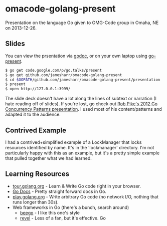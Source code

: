 # omacode-golang-present

Presentation on the language Go given to OMG-Code group in Omaha, NE on 2013-12-26.


## Slides
You can view the prsentation via [godoc](http://go-talks.appspot.com/github.com/jamesharr/omacode-golang-present/presentation/presentation.slide), or on your own laptop using [go-present](http://godoc.org/code.google.com/p/go.talks/present).
```bash
$ go get code.google.com/p/go.talks/present
$ go get github.com/jamesharr/omacode-golang-present
$ cd $GOPATH/github.com/jamesharr/omacode-golang-present/presentation
$ present
$ open http://127.0.0.1:3999/
```

The slide deck doesn't have a lot along the lines of subtext or narration (I hate reading off of slides). If you're lost, go check out [Rob Pike's 2012 Go Concurrency Patterns presentation](http://www.youtube.com/watch?v=f6kdp27TYZs). I used most of his content/patterns and adapted it to the audience.

## Contrived Example
I had a contrived+simplified example of a LockManager that locks resources identified by name. It's in the 'lockmanager' directory. I'm not particularly happy with this as an example, but it's a pretty simple example that pulled together what we had learned.


## Learning Resources
* [tour.golang.org](http://tour.golang.org) - Learn & Write Go code right in your browser.
* [Go Docs](http://docs.golang.org/doc/) - Pretty straight forward docs in Go.
* [play.golang.org](http://play.golang.org) - Write arbitrary Go code (no network I/O, nothing that runs longer than 30s).
* Web frameworks in Go (there's a bunch, search around)
   * [beego](https://github.com/astaxie/beego) - I like this one's style
   * [revel](http://robfig.github.io/revel/) - Less of a fan, but it's effective. Go


